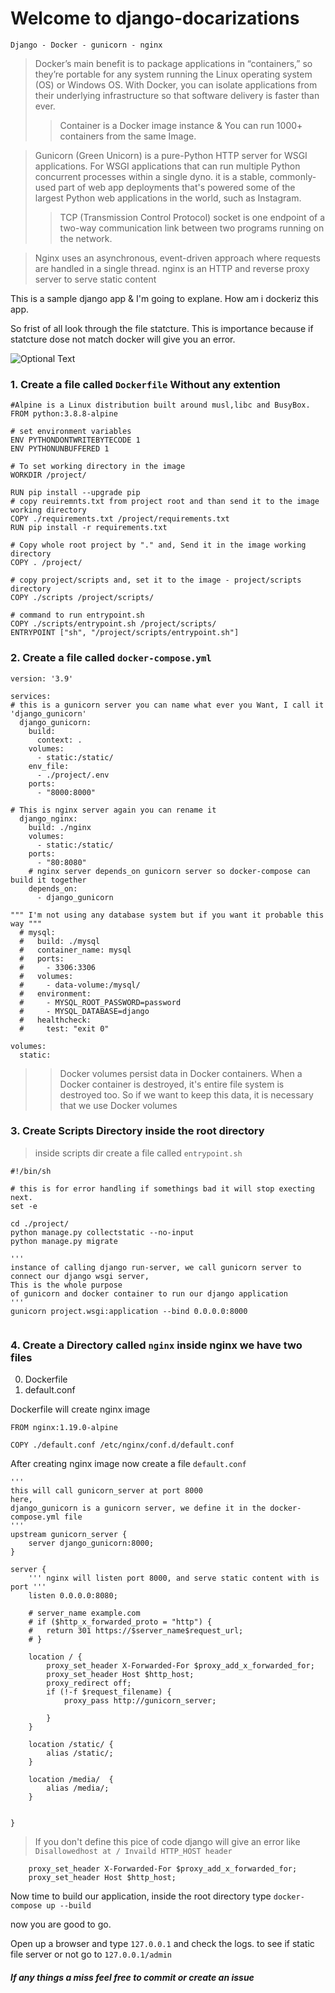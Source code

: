 # Welcome to django-docarizations
<code>Django - Docker - gunicorn - nginx</code>

> Docker’s main benefit is to package applications in “containers,” so they’re portable for any system running the Linux operating system (OS) or Windows OS. With Docker, you can isolate applications from their underlying infrastructure so that software delivery is faster than ever.
> > Container is a Docker image instance & You can run 1000+ containers from the same Image.

> Gunicorn (Green Unicorn) is a pure-Python HTTP server for WSGI applications. For WSGI applications that can run multiple Python concurrent processes within a single dyno. it is a stable, commonly-used part of web app deployments that's powered some of the largest Python web applications in the world, such as Instagram.
>> TCP (Transmission Control Protocol) socket is one endpoint of a two-way communication link between two programs running on the network.

> Nginx uses an asynchronous, event-driven approach where requests are handled in a single thread. nginx is an HTTP and reverse proxy server to serve static content 


This is a sample django app & I'm going to explane. How am i dockeriz this app.

So frist of all look through the file statcture. This is importance because if statcture dose not match docker will give you an error.

![Optional Text](https://github.com/mohammadfayaj/Django-Dockerizing/blob/247dcd5d5937aa29dd917ceceb538ebcc9b64c19/tree.png)


### 1. Create a file called <code>Dockerfile</code> Without any extention
```
#Alpine is a Linux distribution built around musl,libc and BusyBox.
FROM python:3.8.8-alpine

# set environment variables
ENV PYTHONDONTWRITEBYTECODE 1
ENV PYTHONUNBUFFERED 1

# To set working directory in the image
WORKDIR /project/

RUN pip install --upgrade pip 
# copy reuiremnts.txt from project root and than send it to the image working directory
COPY ./requirements.txt /project/requirements.txt
RUN pip install -r requirements.txt

# Copy whole root project by "." and, Send it in the image working directory
COPY . /project/

# copy project/scripts and, set it to the image - project/scripts directory
COPY ./scripts /project/scripts/

# command to run entrypoint.sh
COPY ./scripts/entrypoint.sh /project/scripts/
ENTRYPOINT ["sh", "/project/scripts/entrypoint.sh"]

```

### 2. Create a file called <code>docker-compose.yml</code>

```
version: '3.9'

services:
# this is a gunicorn server you can name what ever you Want, I call it 'django_gunicorn'
  django_gunicorn:
    build:
      context: .
    volumes:
      - static:/static/
    env_file:
      - ./project/.env
    ports:
      - "8000:8000"

# This is nginx server again you can rename it
  django_nginx:
    build: ./nginx
    volumes:
      - static:/static/
    ports:
      - "80:8080"
    # nginx server depends_on gunicorn server so docker-compose can build it together
    depends_on:
      - django_gunicorn

""" I'm not using any database system but if you want it probable this way """
  # mysql:
  #   build: ./mysql
  #   container_name: mysql
  #   ports:
  #     - 3306:3306
  #   volumes:
  #     - data-volume:/mysql/
  #   environment:
  #     - MYSQL_ROOT_PASSWORD=password
  #     - MYSQL_DATABASE=django
  #   healthcheck:
  #     test: "exit 0"

volumes:
  static:

```
> >Docker volumes persist data in Docker containers. When a Docker container is destroyed, it's entire file system is destroyed too. So if we want to keep this data, it is necessary that we use Docker volumes

### 3. Create Scripts Directory inside the root directory
> inside scripts dir create a file called <code>entrypoint.sh</code>

```
#!/bin/sh

# this is for error handling if somethings bad it will stop execting next.
set -e 

cd ./project/
python manage.py collectstatic --no-input
python manage.py migrate

'''
instance of calling django run-server, we call gunicorn server to connect our django wsgi server, 
This is the whole purpose 
of gunicorn and docker container to run our django application
'''
gunicorn project.wsgi:application --bind 0.0.0.0:8000


```


### 4. Create a Directory called <code>nginx</code> inside nginx we have two files 
0. Dockerfile
1. default.conf 

Dockerfile will create nginx image 
```
FROM nginx:1.19.0-alpine

COPY ./default.conf /etc/nginx/conf.d/default.conf

```

After creating nginx image now create a file <code>default.conf</code>
```
'''
this will call gunicorn_server at port 8000
here, 
django_gunicorn is a gunicorn server, we define it in the docker-compose.yml file
'''
upstream gunicorn_server {
	server django_gunicorn:8000;
}

server {
    ''' nginx will listen port 8000, and serve static content with is port '''
	listen 0.0.0.0:8080;

	# server_name example.com
	# if ($http_x_forwarded_proto = "http") {
	# 	return 301 https://$server_name$request_url;
	# }

	location / {
		proxy_set_header X-Forwarded-For $proxy_add_x_forwarded_for;
		proxy_set_header Host $http_host;
		proxy_redirect off;
		if (!-f $request_filename) {
			proxy_pass http://gunicorn_server;

		}
	}

	location /static/ {
		alias /static/;
	}
	
	location /media/  {
        alias /media/;
    }


}

```
> If you don't define this pice of code django will give an error like <code>Disallowedhost at / Invaild HTTP_HOST header </code>
```
    proxy_set_header X-Forwarded-For $proxy_add_x_forwarded_for;
    proxy_set_header Host $http_host;

```

Now time to build our application, inside the root directory type
<code>docker-compose up --build</code>


now you are good to go.

Open up a browser and type <code>127.0.0.1</code>
and check the logs. to see if static file server or not go to
<code>127.0.0.1/admin</code>

##### If any things a miss feel free to commit or create an issue
